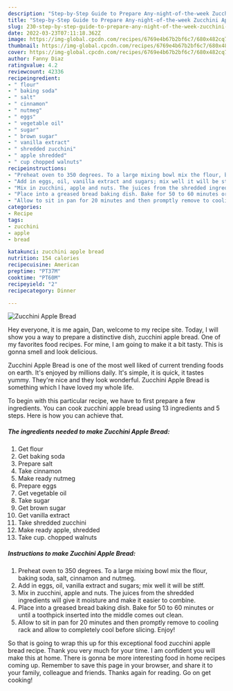 ```yaml
---
description: "Step-by-Step Guide to Prepare Any-night-of-the-week Zucchini Apple Bread"
title: "Step-by-Step Guide to Prepare Any-night-of-the-week Zucchini Apple Bread"
slug: 230-step-by-step-guide-to-prepare-any-night-of-the-week-zucchini-apple-bread
date: 2022-03-23T07:11:18.362Z
image: https://img-global.cpcdn.com/recipes/6769e4b67b2bf6c7/680x482cq70/zucchini-apple-bread-recipe-main-photo.jpg
thumbnail: https://img-global.cpcdn.com/recipes/6769e4b67b2bf6c7/680x482cq70/zucchini-apple-bread-recipe-main-photo.jpg
cover: https://img-global.cpcdn.com/recipes/6769e4b67b2bf6c7/680x482cq70/zucchini-apple-bread-recipe-main-photo.jpg
author: Fanny Diaz
ratingvalue: 4.2
reviewcount: 42336
recipeingredient:
- " flour"
- " baking soda"
- " salt"
- " cinnamon"
- " nutmeg"
- " eggs"
- " vegetable oil"
- " sugar"
- " brown sugar"
- " vanilla extract"
- " shredded zucchini"
- " apple shredded"
- " cup chopped walnuts"
recipeinstructions:
- "Preheat oven to 350 degrees. To a large mixing bowl mix the flour, baking soda, salt, cinnamon and nutmeg."
- "Add in eggs, oil, vanilla extract and sugars; mix well it will be stiff."
- "Mix in zucchini, apple and nuts. The juices from the shredded ingredients will give it moisture and make it easier to combine."
- "Place into a greased bread baking dish. Bake for 50 to 60 minutes or until a toothpick inserted into the middle comes out clean."
- "Allow to sit in pan for 20 minutes and then promptly remove to cooling rack and allow to completely cool before slicing. Enjoy!"
categories:
- Recipe
tags:
- zucchini
- apple
- bread

katakunci: zucchini apple bread 
nutrition: 154 calories
recipecuisine: American
preptime: "PT37M"
cooktime: "PT60M"
recipeyield: "2"
recipecategory: Dinner

---
```



![Zucchini Apple Bread](https://img-global.cpcdn.com/recipes/6769e4b67b2bf6c7/680x482cq70/zucchini-apple-bread-recipe-main-photo.jpg)

Hey everyone, it is me again, Dan, welcome to my recipe site. Today, I will show you a way to prepare a distinctive dish, zucchini apple bread. One of my favorites food recipes. For mine, I am going to make it a bit tasty. This is gonna smell and look delicious.

Zucchini Apple Bread is one of the most well liked of current trending foods on earth. It's enjoyed by millions daily. It's simple, it is quick, it tastes yummy. They're nice and they look wonderful. Zucchini Apple Bread is something which I have loved my whole life.




To begin with this particular recipe, we have to first prepare a few ingredients. You can cook zucchini apple bread using 13 ingredients and 5 steps. Here is how you can achieve that.

<!--inarticleads1-->

##### The ingredients needed to make Zucchini Apple Bread:

1. Get  flour
1. Get  baking soda
1. Prepare  salt
1. Take  cinnamon
1. Make ready  nutmeg
1. Prepare  eggs
1. Get  vegetable oil
1. Take  sugar
1. Get  brown sugar
1. Get  vanilla extract
1. Take  shredded zucchini
1. Make ready  apple, shredded
1. Take  cup. chopped walnuts




<!--inarticleads2-->

##### Instructions to make Zucchini Apple Bread:

1. Preheat oven to 350 degrees. To a large mixing bowl mix the flour, baking soda, salt, cinnamon and nutmeg.
1. Add in eggs, oil, vanilla extract and sugars; mix well it will be stiff.
1. Mix in zucchini, apple and nuts. The juices from the shredded ingredients will give it moisture and make it easier to combine.
1. Place into a greased bread baking dish. Bake for 50 to 60 minutes or until a toothpick inserted into the middle comes out clean.
1. Allow to sit in pan for 20 minutes and then promptly remove to cooling rack and allow to completely cool before slicing. Enjoy!




So that is going to wrap this up for this exceptional food zucchini apple bread recipe. Thank you very much for your time. I am confident you will make this at home. There is gonna be more interesting food in home recipes coming up. Remember to save this page in your browser, and share it to your family, colleague and friends. Thanks again for reading. Go on get cooking!
